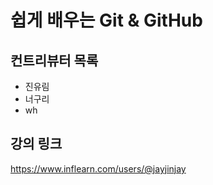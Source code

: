 # 쉽게 배우는 Git & GitHub

## 컨트리뷰터 목록

- 진유림
- 너구리
- wh

## 강의 링크
https://www.inflearn.com/users/@jayjinjay